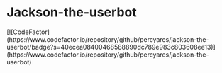 # Jackson-the-userbot
<p>[![CodeFactor](https://www.codefactor.io/repository/github/percyares/jackson-the-userbot/badge?s=40ecea08400468588890dc789e983c803608ee13)](https://www.codefactor.io/repository/github/percyares/jackson-the-userbot)
